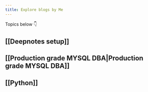 ```yaml
---
title: Explore blogs by Me
---
```


Topics below 👇

## [[Deepnotes setup]]
## [[Production grade MYSQL DBA|Production grade MYSQL DBA]]

## [[Python]]
